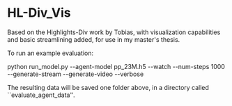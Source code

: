 # HL-Div_Vis
Based on the Highlights-Div work by Tobias, with visualization capabilities and basic streamlining added, for use in my master's thesis.

To run an example evaluation:

python run_model.py --agent-model pp_23M.h5 --watch --num-steps 1000 --generate-stream --generate-video --verbose

The resulting data will be saved one folder above, in a directory called ``evaluate_agent_data''.
